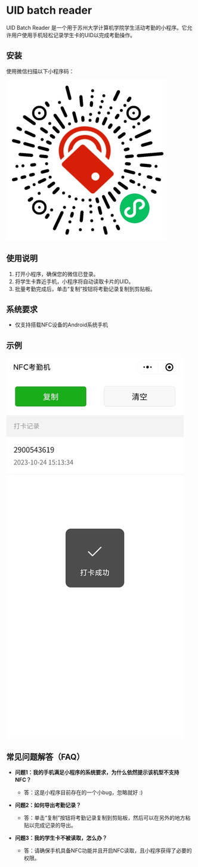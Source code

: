 # UID batch reader

UID Batch Reader 是一个用于苏州大学计算机学院学生活动考勤的小程序。它允许用户使用手机轻松记录学生卡的UID以完成考勤操作。

## 安装

使用微信扫描以下小程序码：

![小程序码](gh_8e61db3b9893_430.jpg)

## 使用说明

1. 打开小程序，确保您的微信已登录。
2. 将学生卡靠近手机，小程序将自动读取卡片的UID。
3. 批量考勤完成后，单击“复制”按钮将考勤记录复制到剪贴板。

## 系统要求

- 仅支持搭载NFC设备的Android系统手机

## 示例

![示例截图](example.jpg)

## 常见问题解答（FAQ）

- **问题1：我的手机满足小程序的系统要求，为什么依然提示该机型不支持NFC？**
  - 答：这是小程序目前存在的一个小bug，忽略就好 :)

- **问题2：如何导出考勤记录？**
  - 答：单击“复制”按钮将考勤记录复制到剪贴板，然后可以在另外的地方粘贴以完成记录的导出。

- **问题3：我的学生卡不被读取，怎么办？**
  - 答：请确保手机具备NFC功能并且开启NFC读取，且小程序获得了必要的权限。
